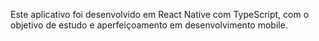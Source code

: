 Este aplicativo foi desenvolvido em React Native com TypeScript, com o objetivo de estudo e aperfeiçoamento em desenvolvimento mobile.
